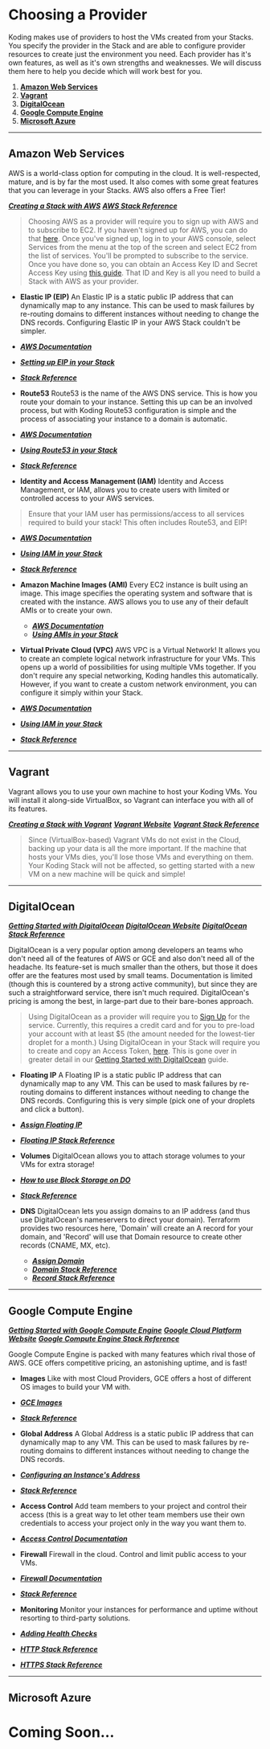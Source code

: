 # Choosing a Provider

Koding makes use of providers to host the VMs created from your Stacks. You specify the provider in the Stack and are able to configure provider resources to create just the environment you need. Each provider has it's own features, as well as it's own strengths and weaknesses. We will discuss them here to help you decide which will work best for you.

1. **[Amazon Web Services](#amazon-web-services)**
2. **[Vagrant](#vagrant)**
3. **[DigitalOcean](#digital-ocean)**
4. **[Google Compute Engine](#google-compute-engine)**
5. **[Microsoft Azure](#azure)**

***

## Amazon Web Services <a name="amazon-web-services"></a>
AWS is a world-class option for computing in the cloud. It is well-respected, mature, and is by far the most used. It also comes with some great features that you can leverage in your Stacks. AWS also offers a Free Tier!

***[Creating a Stack with AWS](/docs/aws/creating-a-stack-with-aws)***
***[AWS Stack Reference](https://www.terraform.io/docs/providers/aws/index.html)***

> Choosing AWS as a provider will require you to sign up with AWS and to subscribe to EC2. If you haven't signed up for AWS, you can do that [here](https://aws.amazon.com/). Once you've signed up, log in to your AWS console, select Services from the menu at the top of the screen and select EC2 from the list of services. You'll be prompted to subscribe to the service. Once you have done so, you can obtain an Access Key ID and Secret Access Key using [this guide](http://docs.aws.amazon.com/general/latest/gr/managing-aws-access-keys.html). That ID and Key is all you need to build a Stack with AWS as your provider.

* **Elastic IP (EIP)**
An Elastic IP is a static public IP address that can dynamically map to any instance. This can be used to mask failures by re-routing domains to different instances without needing to change the DNS records. Configuring Elastic IP in your AWS Stack couldn't be simpler. 

 * ***[AWS Documentation](http://docs.aws.amazon.com/AWSEC2/latest/UserGuide/elastic-ip-addresses-eip.html)***
 * ***[Setting up EIP in your Stack](/docs/create-elastic-ip-for-your-instance)***
 * ***[Stack Reference](/docs/aws_eip)***
* **Route53**
Route53 is the name of the AWS DNS service. This is how you route your domain to your instance. Setting this up can be an involved process, but with Koding Route53 configuration is simple and the process of associating your instance to a domain is automatic.

 * ***[AWS Documentation](http://docs.aws.amazon.com/Route53/latest/DeveloperGuide/Welcome.html)***
 * ***[Using Route53 in your Stack](/docs/assigning-domain-names-with-route53)***
 * ***[Stack Reference](/docs/aws_route53_record)***
* **Identity and Access Management (IAM)**
Identity and Access Management, or IAM, allows you to create users with limited or controlled access to your AWS services.
> Ensure that your IAM user has permissions/access to all services required to build your stack! This often includes Route53, and EIP!
 
 * ***[AWS Documentation](https://aws.amazon.com/iam/)***
 * ***[Using IAM in your Stack](/docs/setup-aws-iam-user)***
 * ***[Stack Reference](/docs/aws_eip)***

* **Amazon Machine Images (AMI)**
Every EC2 instance is built using an image. This image specifies the operating system and software that is created with the instance. AWS allows you to use any of their default AMIs or to create your own. 
  * ***[AWS Documentation](http://docs.aws.amazon.com/AWSEC2/latest/UserGuide/AMIs.html)***
  * ***[Using AMIs in your Stack](/docs/using-amis)***

* **Virtual Private Cloud (VPC)**
AWS VPC is a Virtual Network! It allows you to create an complete logical network infrastructure for your VMs. This opens up a world of possibilities for using multiple VMs together. If you don't require any special networking, Koding handles this automatically. However, if you want to create a custom network environment, you can configure it simply within your Stack.

 * ***[AWS Documentation](https://aws.amazon.com/vpc/)***
 * ***[Using IAM in your Stack](/docs/create-an-aws-vpcr)***
 * ***[Stack Reference](/docs/awc_vpc)***

***

## Vagrant <a name="vagrant"></a>

Vagrant allows you to use your own machine to host your Koding VMs. You will install it along-side VirtualBox, so Vagrant can interface you with all of its features. 

***[Creating a Stack with Vagrant](/docs/vagrant/creating-a-stack-with-vagrant)***
***[Vagrant Website](https://www.vagrantup.com/)***
***[Vagrant Stack Reference](/docs/vagrant/vagrant-stack-reference)***

> Since (VirtualBox-based) Vagrant VMs do not exist in the Cloud, backing up your data is all the more important. If the machine that hosts your VMs dies, you'll lose those VMs and everything on them. Your Koding Stack will not be affected, so getting started with a new VM on a new machine will be quick and simple! 

***

## DigitalOcean <a name="digital-ocean"></a>

***[Getting Started with DigitalOcean](/docs/getting-started-digital-ocean)***
***[DigitalOcean Website](https://www.digitalocean.com/)***
***[DigitalOcean Stack Reference](https://www.terraform.io/docs/providers/do/index.html)***

DigitalOcean is a very popular option among developers an teams who don't need all of the features of AWS or GCE and also don't need all of the headache. Its feature-set is much smaller than the others, but those it does offer are the features most used by small teams. Documentation is limited (though this is countered by a strong active community), but since they are such a straightforward service, there isn't much required. DigitalOcean's pricing is among the best, in large-part due to their bare-bones approach. 

> Using DigitalOcean as a provider will require you to [Sign Up](https://cloud.digitalocean.com/registrations/new) for the service. Currently, this requires a credit card and for you to pre-load your account with at least $5 (the amount needed for the lowest-tier droplet for a month.) Using DigitalOcean in your Stack will require you to create and copy an Access Token, [here](https://cloud.digitalocean.com/settings/api/tokens). This is gone over in greater detail in our [Getting Started with DigitalOcean](/docs/getting-started-digital-ocean) guide.

* **Floating IP**
A Floating IP is a static public IP address that can dynamically map to any VM. This can be used to mask failures by re-routing domains to different instances without needing to change the DNS records. Configuring this is very simple (pick one of your droplets and click a button).

 * ***[Assign Floating IP](https://cloud.digitalocean.com/networking/floating_ips)***
 * ***[Floating IP Stack Reference](https://www.terraform.io/docs/providers/do/r/floating_ip.html)***
* **Volumes**
DigitalOcean allows you to attach storage volumes to your VMs for extra storage! 
 
 * ***[How to use Block Storage on DO](https://www.digitalocean.com/community/tutorials/how-to-use-block-storage-on-digitalocean)***
 * ***[Stack Reference](https://www.terraform.io/docs/providers/do/r/volume.html)***
* **DNS**
DigitalOcean lets you assign domains to an IP address (and thus use DigitalOcean's nameservers to direct your domain). Terraform provides two resources here, 'Domain' will create an A record for your domain, and 'Record' will use that Domain resource to create other records (CNAME, MX, etc). 

  * ***[Assign Domain](https://cloud.digitalocean.com/networking/domains)***
  * ***[Domain Stack Reference](https://www.terraform.io/docs/providers/do/r/domain.html)***
  * ***[Record Stack Reference](https://www.terraform.io/docs/providers/do/r/record.html)***

***

## Google Compute Engine <a name="google-compute-cloud"></a>

***[Getting Started with Google Compute Engine](/docs/getting-started-with-google-compute-engine)***
***[Google Cloud Platform Website](https://cloud.google.com/compute/)***
***[Google Compute Engine Stack Reference](https://www.terraform.io/docs/providers/google/index.html)***

Google Compute Engine is packed with many features which rival those of AWS. GCE offers competitive pricing, an astonishing uptime, and is fast! 

* **Images**
Like with most Cloud Providers, GCE offers a host of different OS images to build your VM with. 

 * ***[GCE Images](https://cloud.google.com/compute/docs/images)***
 * ***[Stack Reference](https://www.terraform.io/docs/providers/google/r/compute_image.html)***
* **Global Address**
A Global Address is a static public IP address that can dynamically map to any VM. This can be used to mask failures by re-routing domains to different instances without needing to change the DNS records. 

 * ***[Configuring an Instance's Address](https://cloud.google.com/compute/docs/configure-instance-ip-addresses)***
 * ***[Stack Reference](https://www.terraform.io/docs/providers/google/r/compute_global_address.html)***
* **Access Control**
Add team members to your project and control their access (this is a great way to let other team members use their own credentials to access your project only in the way you want them to. 

 * ***[Access Control Documentation](https://cloud.google.com/compute/docs/access/)***

* **Firewall**
Firewall in the cloud. Control and limit public access to your VMs.

 * ***[Firewall Documentation](https://cloud.google.com/compute/docs/reference/latest/firewalls)***
 * ***[Stack Reference](https://www.terraform.io/docs/providers/google/r/compute_firewall.html)***
* **Monitoring**
Monitor your instances for performance and uptime without resorting to third-party solutions. 

 * ***[Adding Health Checks](https://cloud.google.com/compute/docs/load-balancing/health-checks)***
 * ***[HTTP Stack Reference](https://www.terraform.io/docs/providers/google/r/compute_http_health_check.html)***
  * ***[HTTPS Stack Reference](https://www.terraform.io/docs/providers/google/r/compute_https_health_check.html)***

***

## Microsoft Azure <a name="azure"></a>

# Coming Soon...